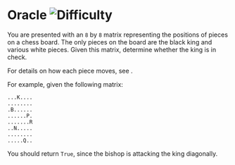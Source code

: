 # Oracle ![Difficulty](https://img.shields.io/badge/-HARD-red)
	
You are presented with an `8` by `8` matrix representing the positions of pieces on a chess board. The only pieces on the board are the black king and various white pieces. Given this matrix, determine whether the king is in check.
	
For details on how each piece moves, see .
	
For example, given the following matrix:
	
```
...K....
........
.B......
......P.
.......R
..N.....
........
.....Q..
```
	
You should return `True`, since the bishop is attacking the king diagonally.
	
